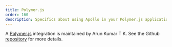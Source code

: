 ```yaml
---
title: Polymer.js
order: 160
description: Specifics about using Apollo in your Polymer.js application.
---
```


A [Polymer.js](https://polymer-project.org/) integration is maintained by Arun Kumar T K. See the Github [repository](https://github.com/aruntk/polymer-apollo) for more details.

